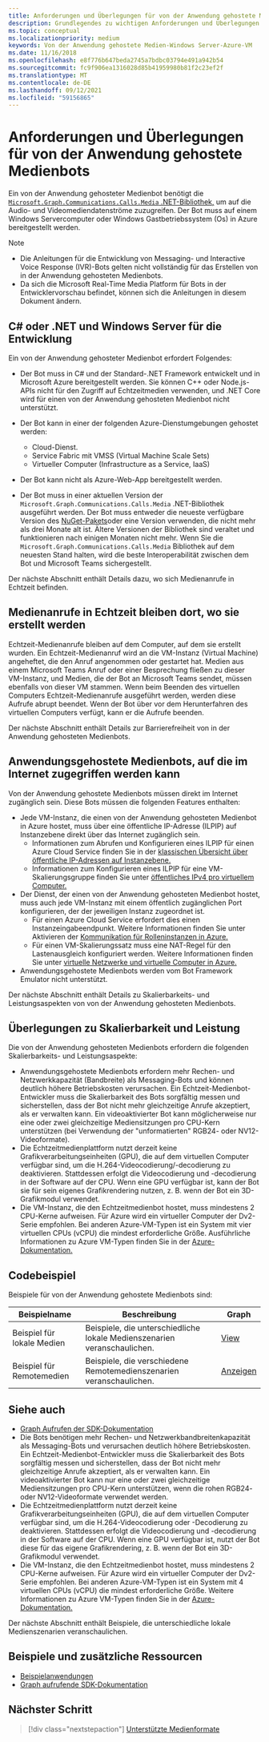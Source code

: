 ```yaml
---
title: Anforderungen und Überlegungen für von der Anwendung gehostete Medienbots
description: Grundlegendes zu wichtigen Anforderungen und Überlegungen im Zusammenhang mit dem Erstellen von in der Anwendung gehosteten Medienbots für Microsoft Teams.
ms.topic: conceptual
ms.localizationpriority: medium
keywords: Von der Anwendung gehostete Medien-Windows Server-Azure-VM
ms.date: 11/16/2018
ms.openlocfilehash: e8f776b647beda2745a7bdbc03794e491a942b54
ms.sourcegitcommit: fc9f906ea1316028d85b41959980b81f2c23ef2f
ms.translationtype: MT
ms.contentlocale: de-DE
ms.lasthandoff: 09/12/2021
ms.locfileid: "59156865"
---
```

# <a name="requirements-and-considerations-for-application-hosted-media-bots"></a>Anforderungen und Überlegungen für von der Anwendung gehostete Medienbots

Ein von der Anwendung gehosteter Medienbot benötigt die [ `Microsoft.Graph.Communications.Calls.Media` .NET-Bibliothek,](https://www.nuget.org/packages/Microsoft.Graph.Communications.Calls.Media/) um auf die Audio- und Videomediendatenströme zuzugreifen. Der Bot muss auf einem Windows Servercomputer oder Windows Gastbetriebssystem (Os) in Azure bereitgestellt werden.

> [!NOTE]
> * Die Anleitungen für die Entwicklung von Messaging- und Interactive Voice Response (IVR)-Bots gelten nicht vollständig für das Erstellen von in der Anwendung gehosteten Medienbots.
> * Da sich die Microsoft Real-Time Media Platform für Bots in der Entwicklervorschau befindet, können sich die Anleitungen in diesem Dokument ändern.

## <a name="c-or-net-and-windows-server-for-development"></a>C# oder .NET und Windows Server für die Entwicklung

Ein von der Anwendung gehosteter Medienbot erfordert Folgendes:

- Der Bot muss in C# und der Standard-.NET Framework entwickelt und in Microsoft Azure bereitgestellt werden. Sie können C++ oder Node.js-APIs nicht für den Zugriff auf Echtzeitmedien verwenden, und .NET Core wird für einen von der Anwendung gehosteten Medienbot nicht unterstützt.

- Der Bot kann in einer der folgenden Azure-Dienstumgebungen gehostet werden:
    - Cloud-Dienst.
    - Service Fabric mit VMSS (Virtual Machine Scale Sets)
    - Virtueller Computer (Infrastructure as a Service, IaaS)  
  
- Der Bot kann nicht als Azure-Web-App bereitgestellt werden.

- Der Bot muss in einer aktuellen Version der `Microsoft.Graph.Communications.Calls.Media` .NET-Bibliothek ausgeführt werden. Der Bot muss entweder die neueste verfügbare Version des [NuGet-Pakets](https://www.nuget.org/packages/Microsoft.Graph.Communications.Calls.Media/)oder eine Version verwenden, die nicht mehr als drei Monate alt ist. Ältere Versionen der Bibliothek sind veraltet und funktionieren nach einigen Monaten nicht mehr. Wenn Sie die `Microsoft.Graph.Communications.Calls.Media` Bibliothek auf dem neuesten Stand halten, wird die beste Interoperabilität zwischen dem Bot und Microsoft Teams sichergestellt.

Der nächste Abschnitt enthält Details dazu, wo sich Medienanrufe in Echtzeit befinden.

## <a name="real-time-media-calls-stay-where-they-are-created"></a>Medienanrufe in Echtzeit bleiben dort, wo sie erstellt werden

Echtzeit-Medienanrufe bleiben auf dem Computer, auf dem sie erstellt wurden. Ein Echtzeit-Medienanruf wird an die VM-Instanz (Virtual Machine) angeheftet, die den Anruf angenommen oder gestartet hat. Medien aus einem Microsoft Teams Anruf oder einer Besprechung fließen zu dieser VM-Instanz, und Medien, die der Bot an Microsoft Teams sendet, müssen ebenfalls von dieser VM stammen. Wenn beim Beenden des virtuellen Computers Echtzeit-Medienanrufe ausgeführt werden, werden diese Aufrufe abrupt beendet. Wenn der Bot über vor dem Herunterfahren des virtuellen Computers verfügt, kann er die Aufrufe beenden.

Der nächste Abschnitt enthält Details zur Barrierefreiheit von in der Anwendung gehosteten Medienbots.

## <a name="application-hosted-media-bots-accessible-on-the-internet"></a>Anwendungsgehostete Medienbots, auf die im Internet zugegriffen werden kann

Von der Anwendung gehostete Medienbots müssen direkt im Internet zugänglich sein. Diese Bots müssen die folgenden Features enthalten:

- Jede VM-Instanz, die einen von der Anwendung gehosteten Medienbot in Azure hostet, muss über eine öffentliche IP-Adresse (ILPIP) auf Instanzebene direkt über das Internet zugänglich sein.
    - Informationen zum Abrufen und Konfigurieren eines ILPIP für einen Azure Cloud Service finden Sie in der [klassischen Übersicht über öffentliche IP-Adressen auf Instanzebene.](/azure/virtual-network/virtual-networks-instance-level-public-ip)
    - Informationen zum Konfigurieren eines ILPIP für eine VM-Skalierungsgruppe finden Sie unter [öffentliches IPv4 pro virtuellem Computer.](/azure/virtual-machine-scale-sets/virtual-machine-scale-sets-networking#public-ipv4-per-virtual-machine)
- Der Dienst, der einen von der Anwendung gehosteten Medienbot hostet, muss auch jede VM-Instanz mit einem öffentlich zugänglichen Port konfigurieren, der der jeweiligen Instanz zugeordnet ist.
    - Für einen Azure Cloud Service erfordert dies einen Instanzeingabeendpunkt. Weitere Informationen finden Sie unter Aktivieren der [Kommunikation für Rolleninstanzen in Azure.](/azure/cloud-services/cloud-services-enable-communication-role-instances)
    - Für einen VM-Skalierungssatz muss eine NAT-Regel für den Lastenausgleich konfiguriert werden. Weitere Informationen finden Sie unter [virtuelle Netzwerke und virtuelle Computer in Azure.](/azure/virtual-machines/windows/network-overview)
- Anwendungsgehostete Medienbots werden vom Bot Framework Emulator nicht unterstützt.

Der nächste Abschnitt enthält Details zu Skalierbarkeits- und Leistungsaspekten von von der Anwendung gehosteten Medienbots.

## <a name="scalability-and-performance-considerations"></a>Überlegungen zu Skalierbarkeit und Leistung

Die von der Anwendung gehosteten Medienbots erfordern die folgenden Skalierbarkeits- und Leistungsaspekte:
- Anwendungsgehostete Medienbots erfordern mehr Rechen- und Netzwerkkapazität (Bandbreite) als Messaging-Bots und können deutlich höhere Betriebskosten verursachen. Ein Echtzeit-Medienbot-Entwickler muss die Skalierbarkeit des Bots sorgfältig messen und sicherstellen, dass der Bot nicht mehr gleichzeitige Anrufe akzeptiert, als er verwalten kann. Ein videoaktivierter Bot kann möglicherweise nur eine oder zwei gleichzeitige Mediensitzungen pro CPU-Kern unterstützen (bei Verwendung der "unformatierten" RGB24- oder NV12-Videoformate).
- Die Echtzeitmedienplattform nutzt derzeit keine Grafikverarbeitungseinheiten (GPU), die auf dem virtuellen Computer verfügbar sind, um die H.264-Videocodierung/-decodierung zu deaktivieren. Stattdessen erfolgt die Videocodierung und -decodierung in der Software auf der CPU. Wenn eine GPU verfügbar ist, kann der Bot sie für sein eigenes Grafikrendering nutzen, z. B. wenn der Bot ein 3D-Grafikmodul verwendet.
- Die VM-Instanz, die den Echtzeitmedienbot hostet, muss mindestens 2 CPU-Kerne aufweisen. Für Azure wird ein virtueller Computer der Dv2-Serie empfohlen. Bei anderen Azure-VM-Typen ist ein System mit vier virtuellen CPUs (vCPU) die mindest erforderliche Größe. Ausführliche Informationen zu Azure VM-Typen finden Sie in der [Azure-Dokumentation.](/azure/virtual-machines/windows/sizes-general) 

## <a name="code-sample"></a>Codebeispiel

Beispiele für von der Anwendung gehostete Medienbots sind:

| **Beispielname** | **Beschreibung** | **Graph** |
|------------|-------------|-----------|
| Beispiel für lokale Medien | Beispiele, die unterschiedliche lokale Medienszenarien veranschaulichen. | [View](https://github.com/microsoftgraph/microsoft-graph-comms-samples/tree/master/Samples/V1.0Samples/LocalMediaSamples) |
| Beispiel für Remotemedien | Beispiele, die verschiedene Remotemedienszenarien veranschaulichen. | [Anzeigen](https://github.com/microsoftgraph/microsoft-graph-comms-samples/tree/master/Samples/V1.0Samples/RemoteMediaSamples) |

## <a name="see-also"></a>Siehe auch

- [Graph Aufrufen der SDK-Dokumentation](https://microsoftgraph.github.io/microsoft-graph-comms-samples/docs/)
- Die Bots benötigen mehr Rechen- und Netzwerkbandbreitenkapazität als Messaging-Bots und verursachen deutlich höhere Betriebskosten. Ein Echtzeit-Medienbot-Entwickler muss die Skalierbarkeit des Bots sorgfältig messen und sicherstellen, dass der Bot nicht mehr gleichzeitige Anrufe akzeptiert, als er verwalten kann. Ein videoaktivierter Bot kann nur eine oder zwei gleichzeitige Mediensitzungen pro CPU-Kern unterstützen, wenn die rohen RGB24- oder NV12-Videoformate verwendet werden.
- Die Echtzeitmedienplattform nutzt derzeit keine Grafikverarbeitungseinheiten (GPU), die auf dem virtuellen Computer verfügbar sind, um die H.264-Videocodierung oder -Decodierung zu deaktivieren. Stattdessen erfolgt die Videocodierung und -decodierung in der Software auf der CPU. Wenn eine GPU verfügbar ist, nutzt der Bot diese für das eigene Grafikrendering, z. B. wenn der Bot ein 3D-Grafikmodul verwendet.
- Die VM-Instanz, die den Echtzeitmedienbot hostet, muss mindestens 2 CPU-Kerne aufweisen. Für Azure wird ein virtueller Computer der Dv2-Serie empfohlen. Bei anderen Azure-VM-Typen ist ein System mit 4 virtuellen CPUs (vCPU) die mindest erforderliche Größe. Weitere Informationen zu Azure VM-Typen finden Sie in der [Azure-Dokumentation.](/azure/virtual-machines/windows/sizes-general)

Der nächste Abschnitt enthält Beispiele, die unterschiedliche lokale Medienszenarien veranschaulichen.

## <a name="samples-and-additional-resources"></a>Beispiele und zusätzliche Ressourcen

- [Beispielanwendungen](https://github.com/microsoftgraph/microsoft-graph-comms-samples/tree/master/Samples/V1.0Samples/LocalMediaSamples)
- [Graph aufrufende SDK-Dokumentation](https://microsoftgraph.github.io/microsoft-graph-comms-samples/docs/)

## <a name="next-step"></a>Nächster Schritt

> [!div class="nextstepaction"]
> [Unterstützte Medienformate](~/resources/media-formats.md)
